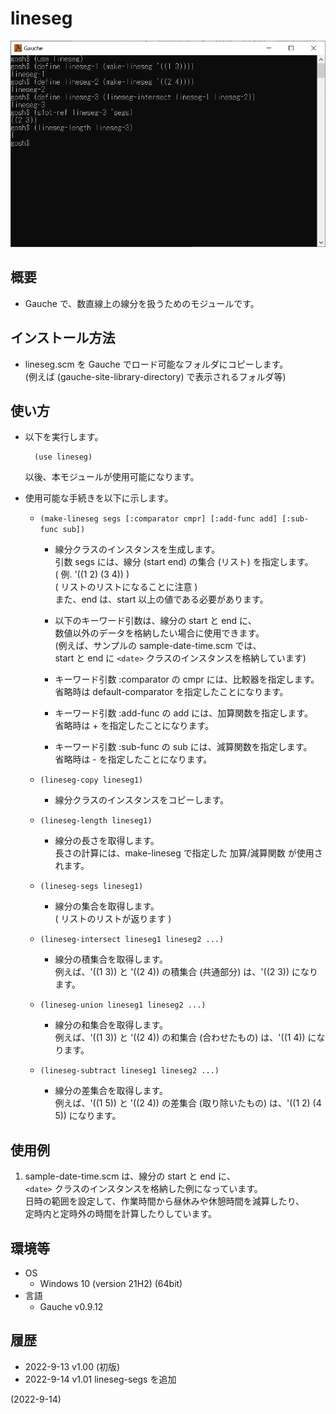# lineseg

![image](image.png)

## 概要
- Gauche で、数直線上の線分を扱うためのモジュールです。


## インストール方法
- lineseg.scm を Gauche でロード可能なフォルダにコピーします。  
  (例えば (gauche-site-library-directory) で表示されるフォルダ等)


## 使い方
- 以下を実行します。
  ```
    (use lineseg)
  ```
  以後、本モジュールが使用可能になります。

- 使用可能な手続きを以下に示します。
  - `(make-lineseg segs [:comparator cmpr] [:add-func add] [:sub-func sub])`
    - 線分クラスのインスタンスを生成します。  
      引数 segs には、線分 (start end) の集合 (リスト) を指定します。  
      ( 例. '((1 2) (3 4)) )  
      ( リストのリストになることに注意 )  
      また、end は、start 以上の値である必要があります。

    - 以下のキーワード引数は、線分の start と end に、  
      数値以外のデータを格納したい場合に使用できます。  
      (例えば、サンプルの sample-date-time.scm では、  
      start と end に `<date>` クラスのインスタンスを格納しています)

    - キーワード引数 :comparator の cmpr には、比較器を指定します。  
      省略時は default-comparator を指定したことになります。

    - キーワード引数 :add-func の add には、加算関数を指定します。  
      省略時は + を指定したことになります。

    - キーワード引数 :sub-func の sub には、減算関数を指定します。  
      省略時は - を指定したことになります。

  - `(lineseg-copy lineseg1)`
    - 線分クラスのインスタンスをコピーします。

  - `(lineseg-length lineseg1)`
    - 線分の長さを取得します。  
      長さの計算には、make-lineseg で指定した 加算/減算関数 が使用されます。

  - `(lineseg-segs lineseg1)`
    - 線分の集合を取得します。  
      ( リストのリストが返ります )

  - `(lineseg-intersect lineseg1 lineseg2 ...)`
    - 線分の積集合を取得します。  
      例えば、'((1 3)) と '((2 4)) の積集合 (共通部分) は、'((2 3)) になります。

  - `(lineseg-union lineseg1 lineseg2 ...)`
    - 線分の和集合を取得します。  
      例えば、'((1 3)) と '((2 4)) の和集合 (合わせたもの) は、'((1 4)) になります。

  - `(lineseg-subtract lineseg1 lineseg2 ...)`
    - 線分の差集合を取得します。  
      例えば、'((1 5)) と '((2 4)) の差集合 (取り除いたもの) は、'((1 2) (4 5)) になります。


## 使用例
1. sample-date-time.scm は、線分の start と end に、  
   `<date>` クラスのインスタンスを格納した例になっています。  
   日時の範囲を設定して、作業時間から昼休みや休憩時間を減算したり、  
   定時内と定時外の時間を計算したりしています。


## 環境等
- OS
  - Windows 10 (version 21H2) (64bit)
- 言語
  - Gauche v0.9.12

## 履歴
- 2022-9-13  v1.00 (初版)
- 2022-9-14  v1.01 lineseg-segs を追加


(2022-9-14)
